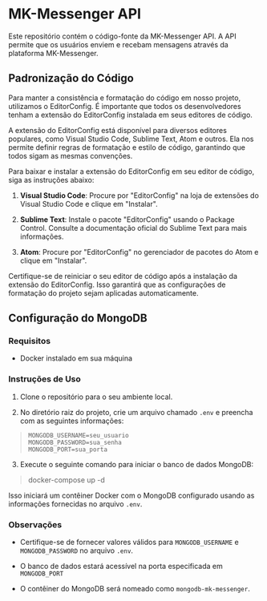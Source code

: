 # MK-Messenger API

Este repositório contém o código-fonte da MK-Messenger API. A API permite que os usuários enviem e recebam mensagens através da plataforma MK-Messenger.

## Padronização do Código

Para manter a consistência e formatação do código em nosso projeto, utilizamos o EditorConfig. É importante que todos os desenvolvedores tenham a extensão do EditorConfig instalada em seus editores de código.

A extensão do EditorConfig está disponível para diversos editores populares, como Visual Studio Code, Sublime Text, Atom e outros. Ela nos permite definir regras de formatação e estilo de código, garantindo que todos sigam as mesmas convenções.

Para baixar e instalar a extensão do EditorConfig em seu editor de código, siga as instruções abaixo:

1. **Visual Studio Code**: Procure por "EditorConfig" na loja de extensões do Visual Studio Code e clique em "Instalar".

2. **Sublime Text**: Instale o pacote "EditorConfig" usando o Package Control. Consulte a documentação oficial do Sublime Text para mais informações.

3. **Atom**: Procure por "EditorConfig" no gerenciador de pacotes do Atom e clique em "Instalar".

Certifique-se de reiniciar o seu editor de código após a instalação da extensão do EditorConfig. Isso garantirá que as configurações de formatação do projeto sejam aplicadas automaticamente.

## Configuração do MongoDB

### Requisitos

- Docker instalado em sua máquina

### Instruções de Uso

1. Clone o repositório para o seu ambiente local.

2. No diretório raiz do projeto, crie um arquivo chamado `.env` e preencha com as seguintes informações:

>     MONGODB_USERNAME=seu_usuario
>     MONGODB_PASSWORD=sua_senha
>     MONGODB_PORT=sua_porta

3. Execute o seguinte comando para iniciar o banco de dados MongoDB:

> docker-compose up -d

Isso iniciará um contêiner Docker com o MongoDB configurado usando as informações fornecidas no arquivo `.env`.

  ### Observações

- Certifique-se de fornecer valores válidos para `MONGODB_USERNAME` e `MONGODB_PASSWORD` no arquivo `.env`.

- O banco de dados estará acessível na porta especificada em `MONGODB_PORT`

- O contêiner do MongoDB será nomeado como `mongodb-mk-messenger`.

